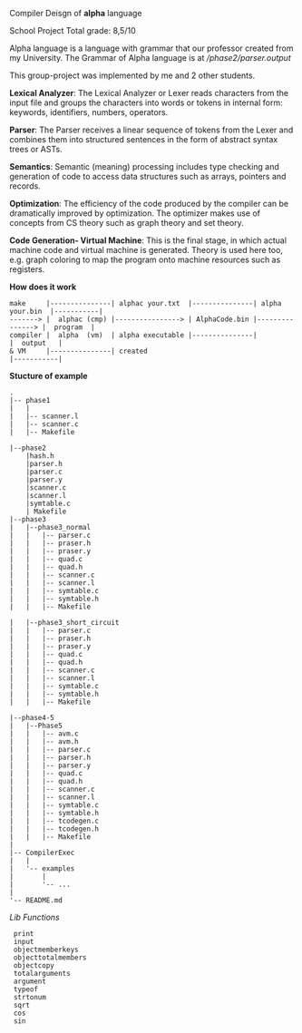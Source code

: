 Compiler Deisgn of **alpha** language

School Project
Total grade: 8,5/10 

Alpha language is a language with grammar that our professor created from my University.
The Grammar of Alpha language is at */phase2/parser.output*

This group-project was implemented by me and 2   other students.


**Lexical Analyzer**: The Lexical Analyzer or Lexer reads characters from the input file and groups the characters into words or tokens in internal form: keywords, identifiers, numbers, operators.

**Parser**: The Parser receives a linear sequence of tokens from the Lexer and combines them into structured sentences in the form of abstract syntax trees or ASTs.

**Semantics**: Semantic (meaning) processing includes type checking and generation of code to access data structures such as arrays, pointers and records.

**Optimization**: The efficiency of the code produced by the compiler can be dramatically improved by optimization. The optimizer makes use of concepts from CS theory such as graph theory and set theory.

**Code Generation- Virtual Machine**: This is the final stage, in which actual machine code and virtual machine  is generated. Theory is used here too, e.g. graph coloring to map the program onto machine resources such as registers.

**How does it work**
```
make     |---------------| alphac your.txt  |---------------| alpha your.bin  |-----------|
-------> |  alphac (cmp) |----------------> | AlphaCode.bin |---------------> |  program  |
compiler |  alpha  (vm)  | alpha executable |---------------|                 |  output   |
& VM     |---------------| created                                            |-----------|
```

**Stucture of example**
```
.
|-- phase1
|   |
|   |-- scanner.l
|   |-- scanner.c
|   |-- Makefile

|--phase2
    |hash.h
    |parser.h
    |parser.c
    |parser.y
    |scanner.c
    |scanner.l
    |symtable.c
    | Makefile
|--phase3
|   |--phase3_normal
|   |   |-- parser.c
|   |   |-- praser.h
|   |   |-- praser.y
|   |   |-- quad.c
|   |   |-- quad.h
|   |   |-- scanner.c
|   |   |-- scanner.l
|   |   |-- symtable.c
|   |   |-- symtable.h
|   |   |-- Makefile

|   |--phase3_short_circuit
|   |   |-- parser.c
|   |   |-- praser.h
|   |   |-- praser.y
|   |   |-- quad.c
|   |   |-- quad.h
|   |   |-- scanner.c
|   |   |-- scanner.l
|   |   |-- symtable.c
|   |   |-- symtable.h
|   |   |-- Makefile

|--phase4-5
|   |--Phase5
|   |   |-- avm.c
|   |   |-- avm.h
|   |   |-- parser.c
|   |   |-- parser.h
|   |   |-- parser.y
|   |   |-- quad.c
|   |   |-- quad.h
|   |   |-- scanner.c
|   |   |-- scanner.l
|   |   |-- symtable.c
|   |   |-- symtable.h
|   |   |-- tcodegen.c
|   |   |-- tcodegen.h
|   |   |-- Makefile
|
|-- CompilerExec
|   |
|   '-- examples
|       |
|       '-- ... 
|
'-- README.md

```



*Lib Functions*

```
 print
 input
 objectmemberkeys
 objecttotalmembers
 objectcopy
 totalarguments
 argument
 typeof
 strtonum
 sqrt
 cos
 sin
 ```
 
 
